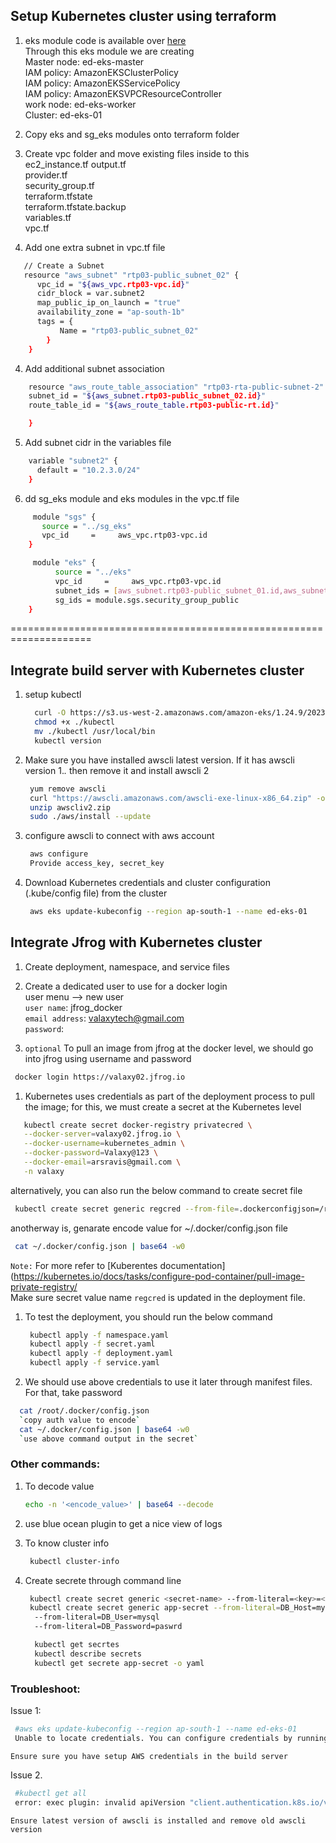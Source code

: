 ## Setup Kubernetes cluster using terraform 
1. eks module code is available over [here](https://github.com/ravdy/RTP-03/tree/main/terraform/v7-EC2_VPC_and_EKS/eks)  
   Through this eks module we are creating  
    Master node: ed-eks-master  
    IAM policy: AmazonEKSClusterPolicy  
    IAM policy: AmazonEKSServicePolicy  
    IAM policy: AmazonEKSVPCResourceController  
    work node: ed-eks-worker  
    Cluster: ed-eks-01  

1. Copy eks and sg_eks modules onto terraform folder  
2. Create vpc folder and move existing files inside to this  
ec2_instance.tf 
output.tf  
provider.tf  
security_group.tf  
terraform.tfstate  
terraform.tfstate.backup  
variables.tf  
vpc.tf

3. Add one extra subnet in vpc.tf file

```sh
   // Create a Subnet
   resource "aws_subnet" "rtp03-public_subnet_02" {
      vpc_id = "${aws_vpc.rtp03-vpc.id}"
      cidr_block = var.subnet2
      map_public_ip_on_launch = "true"
      availability_zone = "ap-south-1b"
      tags = {
           Name = "rtp03-public_subnet_02"
        }
    }
``` 

4. Add additional subnet association 

```sh 
    resource "aws_route_table_association" "rtp03-rta-public-subnet-2" {
    subnet_id = "${aws_subnet.rtp03-public_subnet_02.id}"
    route_table_id = "${aws_route_table.rtp03-public-rt.id}"

    }
```

5. Add subnet cidr in the variables file 
```sh 
    variable "subnet2" {
      default = "10.2.3.0/24"
    }
``` 

6. dd sg_eks module and eks modules in the vpc.tf file 
```sh 
     module "sgs" {
       source = "../sg_eks"
       vpc_id     =     aws_vpc.rtp03-vpc.id
    }

     module "eks" {
          source = "../eks"
          vpc_id     =     aws_vpc.rtp03-vpc.id
          subnet_ids = [aws_subnet.rtp03-public_subnet_01.id,aws_subnet.rtp03-public_subnet_02.id]
          sg_ids = module.sgs.security_group_public
    }
```

====================================================================

## Integrate build server with Kubernetes cluster 

1. setup kubectl   
   ```sh 
     curl -O https://s3.us-west-2.amazonaws.com/amazon-eks/1.24.9/2023-01-11/bin/linux/amd64/kubectl
     chmod +x ./kubectl
     mv ./kubectl /usr/local/bin
     kubectl version
   ``` 

1. Make sure you have installed awscli latest version. If it has awscli version 1.*.* then remove it and install awscli 2  
    ```sh 
     yum remove awscli 
     curl "https://awscli.amazonaws.com/awscli-exe-linux-x86_64.zip" -o "awscliv2.zip"
     unzip awscliv2.zip
     sudo ./aws/install --update
    ```

1. configure awscli to connect with aws account  
    ```sh 
     aws configure
     Provide access_key, secret_key
    ```

1. Download Kubernetes credentials and cluster configuration (.kube/config file) from the cluster  

   ```sh 
    aws eks update-kubeconfig --region ap-south-1 --name ed-eks-01
   ```

## Integrate Jfrog with Kubernetes cluster

1. Create deployment, namespace, and service files   
1. Create a dedicated user to use for a docker login   
     user menu --> new user  
     `user name`: jfrog_docker  
     `email address`: valaxytech@gmail.com  
     `password`: <passwrod>  

1.  `optional` To pull an image from jfrog at the docker level, we should go into jfrog using username and password   
```sh 
 docker login https://valaxy02.jfrog.io
``` 
1. Kubernetes uses credentials as part of the deployment process to pull the image; for this, we must create a secret at the Kubernetes level   
```sh 
   kubectl create secret docker-registry privatecred \
   --docker-server=valaxy02.jfrog.io \
   --docker-username=kubernetes_admin \
   --docker-password=Valaxy@123 \
   --docker-email=arsravis@gmail.com \
   -n valaxy
``` 

  alternatively, you can also run the below command to create secret file   
  ```sh 
   kubectl create secret generic regcred --from-file=.dockerconfigjson=/root/.docker/config.json --type=kubernetes.io/dockerconfigjson -n valaxy -o yaml > secret.yaml
  ```

  anotherway is, genarate encode value for ~/.docker/config.json file 
  ```sh 
   cat ~/.docker/config.json | base64 -w0
   ```
   
`Note:` For more refer to [Kuberentes documentation](https://kubernetes.io/docs/tasks/configure-pod-container/pull-image-private-registry/   
Make sure secret value name `regcred` is updated in the deployment file.  

1. To test the deployment, you should run the below command 
   ```sh 
    kubectl apply -f namespace.yaml
    kubectl apply -f secret.yaml
    kubectl apply -f deployment.yaml
    kubectl apply -f service.yaml
   ```

1. We should use above credentials to use it later through manifest files. For that, take password 
```sh 
  cat /root/.docker/config.json 
  `copy auth value to encode`
  cat ~/.docker/config.json | base64 -w0
  `use above command output in the secret`
```

### Other commands:
1. To decode value 
   ```sh
   echo -n '<encode_value>' | base64 --decode
   ```
1. use blue ocean plugin to get a nice view of logs

1. To know cluster info 
   ```sh 
    kubectl cluster-info
   ```

1. Create secrete through command line 
   ```sh 
    kubectl create secret generic <secret-name> --from-literal=<key>=<value>
    kubectl create secret generic app-secret --from-literal=DB_Host=mysql
     --from-literal=DB_User=mysql
     --from-literal=DB_Password=paswrd

     kubectl get secrtes
     kubectl describe secrets
     kubectl get secrete app-secret -o yaml
   ```
### Troubleshoot: 
Issue 1:
  ```sh
   #aws eks update-kubeconfig --region ap-south-1 --name ed-eks-01
   Unable to locate credentials. You can configure credentials by running "aws configure".
   ```
   `Ensure sure you have setup AWS credentials in the build server`

Issue 2. 
  ```sh
   #kubectl get all
   error: exec plugin: invalid apiVersion "client.authentication.k8s.io/v1alpha1"
  ```
   `Ensure latest version of awscli is installed and remove old awscli version`
